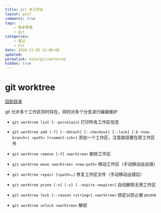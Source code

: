 ```yaml
---
title: git 多工作区
layout: post
comments: true
tags:
    - 版本管理
    - git
categories:
    - 笔记
    - Git
date: 2020-11-26 12:00:00
updated:
permalink: note/git/worktree
hidden: true
---
```


# git worktree

[回到目录](/note/git)

git 允许多个工作区同时存在，同时对多个分支进行编辑维护

<!-- more -->

-   `git worktree list [--porcelain]` 打印所有工作区信息

-   `git worktree add [-f] [--detach] [--checkout] [--lock] [-b <new-branch>] <path> [<commit-ish>]` 添加一个工作区，注意路径要在原工作区外
-   `git worktree remove [-f] <worktree>` 删除工作区
-   `git worktree move <worktree> <new-path>` 移动工作区（手动移动会出错）
-   `git worktree repair [<path>…​]` 修复工作区文件（手动移动出错后）

-   `git worktree prune [-n] [-v] [--expire <expire>]` 自动删除无用工作区

-   `git worktree lock [--reason <string>] <worktree>` 锁定以防止被 prune
-   `git worktree unlock <worktree>` 解锁
